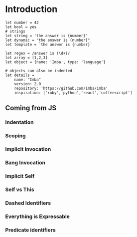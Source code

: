 # Introduction

```imba
let number = 42
let bool = yes
# strings
let string = 'the answer is {number}'
let dynamic = "the answer is {number}"
let template = `the answer is {number}`

let regex = /answer is (\d+)/
let array = [1,2,3]
let object = {name: 'Imba', type: 'language'}

# objects can also be indented
let details =
    name: "Imba"
    version: 2.0
    repository: 'https://github.com/imba/imba'
    inspiration: ['ruby','python','react','coffeescript']
```

## Coming from JS

### Indentation

### Scoping

### Implicit Invocation

### Bang Invocation

### Implicit Self

### Self vs This

### Dashed Identifiers

### Everything is Expressable

### Predicate identifiers